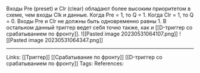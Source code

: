 Входы Pre (preset) и Clr (clear) обладают более высоким приоритетом в схеме, чем входы Clk и данные. Когда Pre = 1, то Q = 1. Когда Clr = 1, то Q = 0. Входы Pre и Clr не должны быть одновременно равны 1. В остальном данный триггер ведет себя точно также, как и [[D-триггер со срабатыванием по фронту]]. 
![[Pasted image 20230531064107.png]]
![[Pasted image 20230531064347.png]]

___
Links: [[Триггер]] [[Срабатывание по фронту]] [[D-триггер со срабатыванием по фронту]] 
Tags: 
References: 
